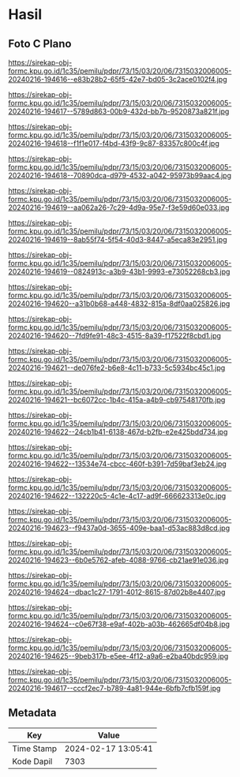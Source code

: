 # Hasil

## Foto C Plano

https://sirekap-obj-formc.kpu.go.id/1c35/pemilu/pdpr/73/15/03/20/06/7315032006005-20240216-194616--e83b28b2-65f5-42e7-bd05-3c2ace0102f4.jpg

https://sirekap-obj-formc.kpu.go.id/1c35/pemilu/pdpr/73/15/03/20/06/7315032006005-20240216-194617--5789d863-00b9-432d-bb7b-9520873a821f.jpg

https://sirekap-obj-formc.kpu.go.id/1c35/pemilu/pdpr/73/15/03/20/06/7315032006005-20240216-194618--f1f1e017-f4bd-43f9-9c87-83357c800c4f.jpg

https://sirekap-obj-formc.kpu.go.id/1c35/pemilu/pdpr/73/15/03/20/06/7315032006005-20240216-194618--70890dca-d979-4532-a042-95973b99aac4.jpg

https://sirekap-obj-formc.kpu.go.id/1c35/pemilu/pdpr/73/15/03/20/06/7315032006005-20240216-194619--aa062a26-7c29-4d9a-95e7-f3e59d60e033.jpg

https://sirekap-obj-formc.kpu.go.id/1c35/pemilu/pdpr/73/15/03/20/06/7315032006005-20240216-194619--8ab55f74-5f54-40d3-8447-a5eca83e2951.jpg

https://sirekap-obj-formc.kpu.go.id/1c35/pemilu/pdpr/73/15/03/20/06/7315032006005-20240216-194619--0824913c-a3b9-43b1-9993-e73052268cb3.jpg

https://sirekap-obj-formc.kpu.go.id/1c35/pemilu/pdpr/73/15/03/20/06/7315032006005-20240216-194620--a31b0b68-a448-4832-815a-8df0aa025826.jpg

https://sirekap-obj-formc.kpu.go.id/1c35/pemilu/pdpr/73/15/03/20/06/7315032006005-20240216-194620--7fd9fe91-48c3-4515-8a39-f17522f8cbd1.jpg

https://sirekap-obj-formc.kpu.go.id/1c35/pemilu/pdpr/73/15/03/20/06/7315032006005-20240216-194621--de076fe2-b6e8-4c11-b733-5c5934bc45c1.jpg

https://sirekap-obj-formc.kpu.go.id/1c35/pemilu/pdpr/73/15/03/20/06/7315032006005-20240216-194621--bc6072cc-1b4c-415a-a4b9-cb97548170fb.jpg

https://sirekap-obj-formc.kpu.go.id/1c35/pemilu/pdpr/73/15/03/20/06/7315032006005-20240216-194622--24cb1b41-6138-467d-b2fb-e2e425bdd734.jpg

https://sirekap-obj-formc.kpu.go.id/1c35/pemilu/pdpr/73/15/03/20/06/7315032006005-20240216-194622--13534e74-cbcc-460f-b391-7d59baf3eb24.jpg

https://sirekap-obj-formc.kpu.go.id/1c35/pemilu/pdpr/73/15/03/20/06/7315032006005-20240216-194622--132220c5-4c1e-4c17-ad9f-666623313e0c.jpg

https://sirekap-obj-formc.kpu.go.id/1c35/pemilu/pdpr/73/15/03/20/06/7315032006005-20240216-194623--f9437a0d-3655-409e-baa1-d53ac883d8cd.jpg

https://sirekap-obj-formc.kpu.go.id/1c35/pemilu/pdpr/73/15/03/20/06/7315032006005-20240216-194623--6b0e5762-afeb-4088-9766-cb21ae91e036.jpg

https://sirekap-obj-formc.kpu.go.id/1c35/pemilu/pdpr/73/15/03/20/06/7315032006005-20240216-194624--dbac1c27-1791-4012-8615-87d02b8e4407.jpg

https://sirekap-obj-formc.kpu.go.id/1c35/pemilu/pdpr/73/15/03/20/06/7315032006005-20240216-194624--c0e67f38-e9af-402b-a03b-462665df04b8.jpg

https://sirekap-obj-formc.kpu.go.id/1c35/pemilu/pdpr/73/15/03/20/06/7315032006005-20240216-194625--9beb317b-e5ee-4f12-a9a6-e2ba40bdc959.jpg

https://sirekap-obj-formc.kpu.go.id/1c35/pemilu/pdpr/73/15/03/20/06/7315032006005-20240216-194617--cccf2ec7-b789-4a81-944e-6bfb7cfb159f.jpg


## Metadata

| Key        | Value               |
| ---------- | ------------------- |
| Time Stamp | 2024-02-17 13:05:41 |
| Kode Dapil | 7303                |



